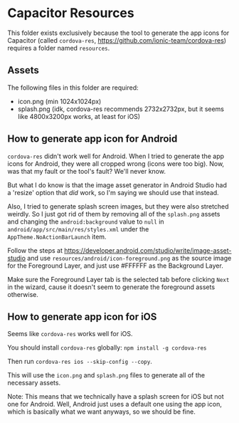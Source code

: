 # Capacitor Resources

This folder exists exclusively because the tool to generate the app icons for Capacitor (called `cordova-res`, https://github.com/ionic-team/cordova-res) requires a folder named `resources`.

## Assets

The following files in this folder are required:

-   icon.png (min 1024x1024px)
-   splash.png (idk, cordova-res recommends 2732x2732px, but it seems like 4800x3200px works, at least for iOS)

## How to generate app icon for Android

`cordova-res` didn't work well for Android. When I tried to generate the app icons for Android, they were all cropped wrong (icons were too big). Now, was that my fault or the tool's fault? We'll never know.

But what I do know is that the image asset generator in Android Studio had a 'resize' option that _did_ work, so I'm saying we should use that instead.

Also, I tried to generate splash screen images, but they were also stretched weirdly. So I just got rid of them by removing all of the `splash.png` assets and changing the `android:background` value to `null` in `android/app/src/main/res/styles.xml` under the `AppTheme.NoActionBarLaunch` item.

Follow the steps at https://developer.android.com/studio/write/image-asset-studio and use `resources/android/icon-foreground.png` as the source image for the Foreground Layer, and just use #FFFFFF as the Background Layer.

Make sure the Foreground Layer tab is the selected tab before clicking `Next` in the wizard, cause it doesn't seem to generate the foreground assets otherwise.

## How to generate app icon for iOS

Seems like `cordova-res` works well for iOS.

You should install `cordova-res` globally: `npm install -g cordova-res`

Then run `cordova-res ios --skip-config --copy`.

This will use the `icon.png` and `splash.png` files to generate all of the necessary assets.

Note: This means that we technically have a splash screen for iOS but not one for Android. Well, Android just uses a default one using the app icon, which is basically what we want anyways, so we should be fine.
